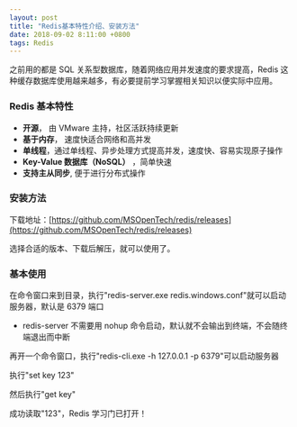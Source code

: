 ```yaml
---
layout: post
title: "Redis基本特性介绍、安装方法"
date: 2018-09-02 8:11:00 +0800
tags: Redis
---
```


之前用的都是 SQL 关系型数据库，随着网络应用并发速度的要求提高，Redis 这种缓存数据库使用越来越多，有必要提前学习掌握相关知识以便实际中应用。

### Redis 基本特性

- **开源**， 由 VMware 主持，社区活跃持续更新
- **基于内存**， 速度快适合网络和高并发
- **单线程**，通过单线程、异步处理方式提高并发，速度快、容易实现原子操作
- **Key-Value 数据库（NoSQL）** ，简单快速
- **支持主从同步**, 便于进行分布式操作

### 安装方法

下载地址：[https://github.com/MSOpenTech/redis/releases](https://github.com/MSOpenTech/redis/releases)

选择合适的版本、下载后解压，就可以使用了。

### 基本使用

在命令窗口来到目录，执行"redis-server.exe redis.windows.conf"就可以启动服务器，默认是 6379 端口

- redis-server 不需要用 nohup 命令启动，默认就不会输出到终端，不会随终端退出而中断

再开一个命令窗口，执行"redis-cli.exe -h 127.0.0.1 -p 6379"可以启动服务器

执行"set key 123"

然后执行"get key"

成功读取"123"，Redis 学习门已打开！
